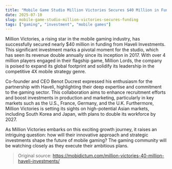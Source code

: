 ```yaml
---
title: "Mobile Game Studio Million Victories Secures $40 Million in Funding"
date: 2025-07-10
slug: mobile-game-studio-million-victories-secures-funding
tags: ["gaming", "investment", "mobile games"]
---
```


Million Victories, a rising star in the mobile gaming industry, has successfully secured nearly $40 million in funding from Haveli Investments. This significant investment marks a pivotal moment for the studio, which has seen its revenue double annually since its inception in 2017. With over 4 million players engaged in their flagship game, Million Lords, the company is poised to expand its global footprint and solidify its leadership in the competitive 4X mobile strategy genre.

Co-founder and CEO Benot Ducrest expressed his enthusiasm for the partnership with Haveli, highlighting their deep expertise and commitment to the gaming sector. This collaboration aims to enhance recruitment efforts and boost investments in production and marketing, particularly in key markets such as the U.S., France, Germany, and the U.K. Furthermore, Million Victories is setting its sights on high-potential Asian markets, including South Korea and Japan, with plans to double its workforce by 2027.

As Million Victories embarks on this exciting growth journey, it raises an intriguing question: how will their innovative approach and strategic investments shape the future of mobile gaming? The gaming community will be watching closely as they execute their ambitious plans.

> Original source: https://mobidictum.com/million-victories-40-million-haveli-investments/
